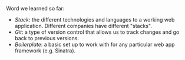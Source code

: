 Word we learned so far:

* _Stack_: the different technologies and languages to a working web application. Different companies have different "stacks".
* _Git_: a type of version control that allows us to track changes and go back to previous versions.
* _Boilerplate_: a basic set up to work with for any particular web app framework (e.g. Sinatra). 
